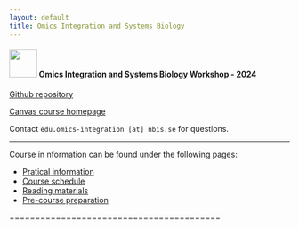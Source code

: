 ```yaml
---
layout: default
title: Omics Integration and Systems Biology
---
```


#### <img border="0" src="https://s3-us-west-2.amazonaws.com/slack-files2/avatars/2019-09-12/751389607265_d59c0d58846bb2db7123_132.jpg" width="50" height="50"> Omics Integration and Systems Biology Workshop - 2024

[Github repository](https://github.com/NBISweden/workshop_omics_integration/tree/OMICSINT_H24)  

[Canvas course homepage](https://uppsala.instructure.com/courses/96642)

Contact `edu.omics-integration [at] nbis.se` for questions.

<hr>

Course in nformation can be found under the following pages:

- [Pratical information][1]
- [Course schedule][2]
- [Reading materials][3]
- [Pre-course preparation][4]


[4]: https://github.com/NBISweden/workshop_omics_integration/tree/course2104
[3]: https://github.com/NBISweden/workshop_omics_integration/tree/course2010
[2]: https://github.com/NBISweden/workshop_omics_integration/tree/c60abb4579849bb8a0acd756d1aa9e71125265ac
[1]: https://github.com/NBISweden/workshop_omicsint_ISMBECCB/

=========================================

